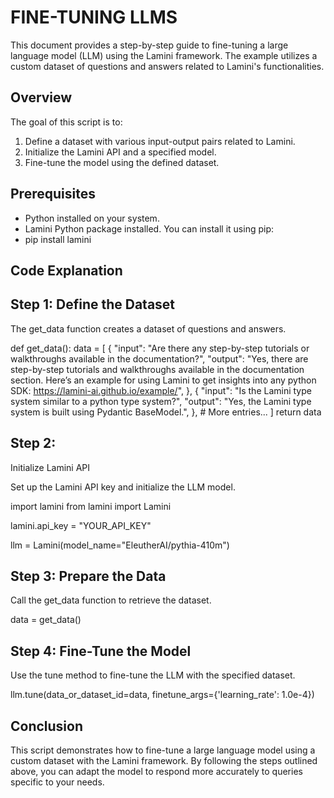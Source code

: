 # FINE-TUNING LLMS

This document provides a step-by-step guide to fine-tuning a large language model (LLM) using the Lamini framework. The example utilizes a custom dataset of questions and answers related to Lamini's functionalities.

## Overview

The goal of this script is to:
1. Define a dataset with various input-output pairs related to Lamini.
2. Initialize the Lamini API and a specified model.
3. Fine-tune the model using the defined dataset.

## Prerequisites

- Python installed on your system.
- Lamini Python package installed. You can install it using pip:
- pip install lamini
  
## Code Explanation
## Step 1: Define the Dataset

The get_data function creates a dataset of questions and answers.

def get_data():
    data = [
        {
            "input": "Are there any step-by-step tutorials or walkthroughs available in the documentation?",
            "output": "Yes, there are step-by-step tutorials and walkthroughs available in the documentation section. Here’s an example for using Lamini to get insights into any python SDK: https://lamini-ai.github.io/example/",
        },
        {
            "input": "Is the Lamini type system similar to a python type system?",
            "output": "Yes, the Lamini type system is built using Pydantic BaseModel.",
        },
        # More entries...
    ]
    return data
## Step 2: 
Initialize Lamini API

Set up the Lamini API key and initialize the LLM model.

import lamini
from lamini import Lamini

lamini.api_key = "YOUR_API_KEY" 

llm = Lamini(model_name="EleutherAI/pythia-410m")

## Step 3: Prepare the Data

Call the get_data function to retrieve the dataset.


data = get_data()

## Step 4: Fine-Tune the Model

Use the tune method to fine-tune the LLM with the specified dataset.

llm.tune(data_or_dataset_id=data, finetune_args={'learning_rate': 1.0e-4})

## Conclusion

This script demonstrates how to fine-tune a large language model using a custom dataset with the Lamini framework. By following the steps outlined above, you can adapt the model to respond more accurately to queries specific to your needs.
